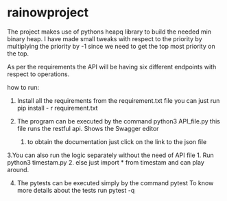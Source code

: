 # rainowproject


The project makes use of pythons heapq library to build the needed min binary heap. I have made small tweaks with respect to the priority by multiplying the priority by -1 since we need to get the top most priority on the top. 

As per the requirements the API will be having six different endpoints with respect to operations. 

how to run:

1. Install all the requirements from the requirement.txt file
    you can just run pip install - r requirement.txt

2. The program can be executed by the command
    python3 API_file.py
    this file runs the restful api. Shows the Swagger editor
    1. to obtain the documentation just click on the link to the json file

3.You can also run the logic separately without the need of API file
    1. Run python3 timestam.py
    2. else just import * from timestam and can play around.
    
4. The pytests can be executed simply by the command pytest
    To know more details about the tests run pytest -q
    
    
    

